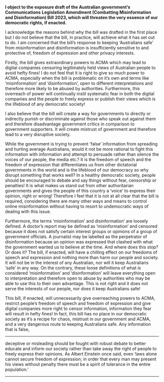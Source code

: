 **I object to the exposure draft of the Australian government’s Communications**
**Legislation Amendment (Combatting Misinformation and Disinformation) Bill**
**2023, which will threaten the very essence of our democratic rights, if enacted.**

I acknowledge the reasons behind why the bill was drafted in the first place but I do not
believe that the bill, in practice, will achieve what it has set out to do. I am concerned that the
bill’s response to keeping ‘Australians safe’ from misinformation and disinformation is
insufficiently sensitive to and protective of, freedom of expression and other privacy
interests.

Firstly, the bill gives extraordinary powers to ACMA which may lead to digital companies
censoring legitimately held views of Australian people to avoid hefty fines! I do not feel that it
is right to give so much power to ACMA, especially when the bill is problematic on it’s own
and terms like ‘misinformation’ and ‘disinformation’, open to different interpretations and
therefore more likely to be abused by authorities. Furthermore, this overreach of power will
continually instil systematic fear in both the digital companies and the people to freely
express or publish their views which is the lifeblood of any democratic society!

I also believe that the bill will create a way for governments to directly or indirectly punish or
discriminate against those who speak out against them and therefore disadvantage
government critics in comparison to government supporters. It will create mistrust of
government and therefore lead to a very disruptive society.

While the government is trying to prevent ‘false’ information from spreading and hurting
average Australians, would it not be more rational to fight this information with information
and attempt to persuade rather than silence the voices of our people, the media etc.? It is
the freedom of speech and the freedom of expression that differentiates us from other
dictatorial governments in the world and is the lifeblood of our democracy so why disrupt
something that works well? In a healthy democratic society, people should be encouraged to
debate and say things without fear, censorship or penalties! It is what makes us stand out
from other authoritarian governments and gives the people of this country a ‘voice’ to
express their opinion, right or wrong! Therefore I feel that it is not at all clear that the bill is
required, considering there are many other ways and means to control online misinformation
without having to resort to undemocratic ways of dealing with this issue.

Furthermore, the terms ‘misinformation’ and disinformation’ are loosely defined. A doctor’s
report may be defined as ‘misinformation’ and censored because it does not satisfy certain
interest groups or opinions of a group of government officials. A journalist may be labelled as
the perpetrator of disinformation because an opinion was expressed that clashed with what
the government wanted us to believe at the time. And where does this stop? Or does it? The
bill, if enacted, will have a chilling effect on our freedoms of speech and expression and
nothing more than harm our people and society. It will not be in the interest of any
Australian, nor will it keep Australians ‘safe’ in any way. On the contrary, these loose
definitions of what is considered ‘misinformation’ and ‘disinformation’ will leave everything
open to interpretation and therefore open to abuse by authorities who may be able to use
this to their own advantage. This is not right and it does not serve the interests of our people,
nor does it keep Australians safe!

This bill, if enacted, will unnecessarily give overreaching powers to ACMA, restrict people’s
freedom of speech and freedom of expression and give digital companies more right to
censor information, information they fear will result in hefty fines! In fact, this bill has no place
in our democratic society as it’s a recipe for chaos, mistrust in our government and ACMA,
and a very dangerous route to keeping Australians safe. Any information that is false,


-----

deceptive or misleading should be fought with robust debate to better educate and inform
our society rather than take away the right of people to freely express their opinions. As
Albert Einstein once said, even ‘laws alone cannot secure freedom of expression; in order
that every man may present his views without penalty there must be a spirit of tolerance in
the entire population.’


-----

